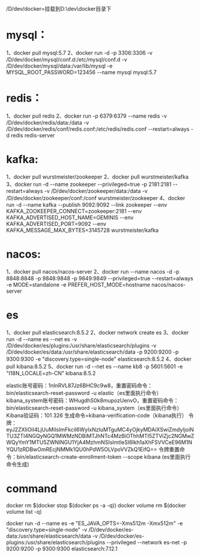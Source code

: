 /D/dev/docker=挂载到D:\dev\docker目录下

# mysql：
1、docker pull mysql:5.7
2、docker run -d -p 3306:3306 -v /D/dev/docker/mysql/conf.d:/etc/mysql/conf.d -v /D/dev/docker/mysql/data:/var/lib/mysql -e MYSQL_ROOT_PASSWORD=123456 --name  mysql mysql:5.7

# redis：
1、docker pull redis
2、docker run -p 6379:6379 --name redis -v /D/dev/docker/redis/data:/data -v /D/dev/docker/redis/conf/redis.conf:/etc/redis/redis.conf --restart=always -d redis redis-server

# kafka:
1、docker pull wurstmeister/zookeeper
2、docker pull wurstmeister/kafka
3、docker run -d --name zookeeper --privileged=true -p 2181:2181 --restart=always -v /D/dev/docker/zookeeper/data:/data -v /D/dev/docker/zookeeper/conf:/conf wurstmeister/zookeeper
4、docker run -d --name kafka --publish 9092:9092 --link zookeeper --env KAFKA_ZOOKEEPER_CONNECT=zookeeper:2181 --env KAFKA_ADVERTISED_HOST_NAME=GEMINIS --env KAFKA_ADVERTISED_PORT=9092 --env KAFKA_MESSAGE_MAX_BYTES=3145728 wurstmeister/kafka

# nacos:
1、docker pull nacos/nacos-server
2、docker run --name nacos -d -p 8848:8848 -p 9848:9848 -p 9849:9849 --privileged=true --restart=always -e MODE=standalone -e PREFER_HOST_MODE=hostname nacos/nacos-server

# es
1、docker pull elasticsearch:8.5.2
2、docker network create es
3、docker run -d --name es --net es -v /D/dev/docker/es/plugins:/usr/share/elasticsearch/plugins -v /D/dev/docker/es/data:/usr/share/elasticsearch/data -p 9200:9200 -p 9300:9300 -e "discovery.type=single-node" elasticsearch:8.5.2
4、docker pull kibana:8.5.2
5、docker run -d --net es --name kb8 -p 5601:5601  -e "I18N_LOCALE=zh-CN" kibana:8.5.2

elastic账号密码：1nInRVL87Jz6BHC9c9w8，重置密码命令：bin/elasticsearch-reset-password -u elastic（es里面执行命令）
kibana_system账号密码：WHugdhS0k8mupozUenvO，重置密码命令：bin/elasticsearch-reset-password -u kibana_system（es里面执行命令）
Kibana验证码：101 326 生成命令=kibana-verification-code（kibana执行）
令牌：eyJ2ZXIiOiI4LjUuMiIsImFkciI6WyIxNzIuMTguMC4yOjkyMDAiXSwiZmdyIjoiNTU3ZTI4NGQyNGQ1MWMzNDBiMTJhNTc4MzBiOThhMTI5ZTViZjc2NGMwZWQyYmY1MTU5ZWNlNGU1YjA4MzhmNSIsImtleSI6Ikh1aXhFSVVCeE96M1NYQU1zRDBwOmREcjNMMk1QU0hPdW5OLVpoVVZkQ1EifQ==
令牌重置命令：bin/elasticsearch-create-enrollment-token --scope kibana (es里面执行命令生成)

# command
docker rm $(docker stop $(docker ps -a -q))
docker volume rm $(docker volume list -q)

docker run -d --name es -e "ES_JAVA_OPTS=-Xms512m -Xmx512m" -e "discovery.type=single-node" -v /D/dev/docker/es-data:/usr/share/elasticsearch/data -v /D/dev/docker/es-plugins:/usr/share/elasticsearch/plugins --privileged --network es-net -p 9200:9200 -p 9300:9300 elasticsearch:7.12.1